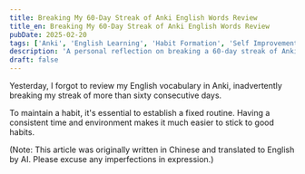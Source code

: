 ```yaml
---
title: Breaking My 60-Day Streak of Anki English Words Review
title_en: Breaking My 60-Day Streak of Anki English Words Review
pubDate: 2025-02-20
tags: ['Anki', 'English Learning', 'Habit Formation', 'Self Improvement', 'Language Study', 'Daily Routine', 'Learning Habits']
description: 'A personal reflection on breaking a 60-day streak of Anki English vocabulary review, emphasizing the importance of establishing fixed routines and environments for maintaining consistent learning habits.'
draft: false
---
```



Yesterday, I forgot to review my English vocabulary in Anki, inadvertently breaking my streak of more than sixty consecutive days.

To maintain a habit, it's essential to establish a fixed routine. Having a consistent time and environment makes it much easier to stick to good habits.

(Note: This article was originally written in Chinese and translated to English by AI. Please excuse any imperfections in expression.)